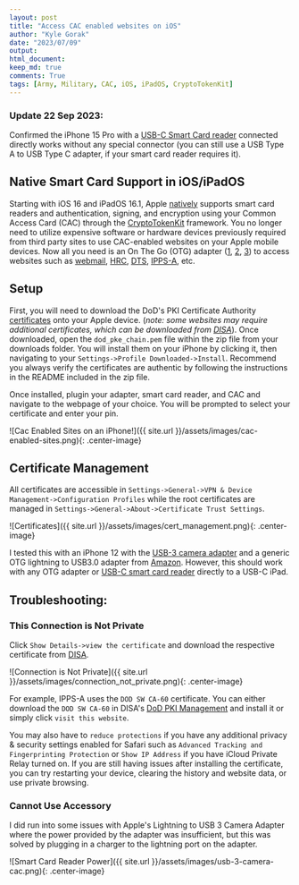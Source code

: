 ```yaml
---
layout: post
title: "Access CAC enabled websites on iOS"
author: "Kyle Gorak"
date: "2023/07/09"
output:
html_document:
keep_md: true
comments: True
tags: [Army, Military, CAC, iOS, iPadOS, CryptoTokenKit]
---
```

### Update 22 Sep 2023:
Confirmed the iPhone 15 Pro with a
[USB-C Smart Card reader](https://www.amazon.com/Identiv-SCR3310v2-0-Smart-Card-Reader/dp/B07VVSY96H/)
connected directly works without any special connector (you can still use a
USB Type A to USB Type C adapter, if your smart card reader requires it).

## Native Smart Card Support in iOS/iPadOS
Starting with iOS 16 and iPadOS 16.1, Apple
[natively](https://support.apple.com/guide/deployment/use-a-smart-card-on-iphone-and-ipad-dep8b8c8927a/web)
supports smart card readers and authentication, signing, and encryption using your Common Access Card (CAC) through the
[CryptoTokenKit](https://developer.apple.com/documentation/cryptotokenkit) framework.
You no longer need to utilize expensive software or hardware devices previously required from third party
sites to use CAC-enabled websites on your Apple mobile devices. Now all you need is an On The Go (OTG) adapter
([1](https://www.apple.com/shop/product/MD821AM/A/lightning-to-usb-camera-adapter),
[2](https://www.apple.com/shop/product/MK0W2AM/A/lightning-to-usb-3-camera-adapter),
[3](https://www.amazon.com/apple-lightning-usb-camera-adapter/s?k=apple+lightning+to+usb+otg+adapter))
to access websites such as [webmail](https://webmail.apps.mil/mail/), [HRC](https://www.hrc.army.mil/),
[DTS](https://www.defensetravel.osd.mil/), [IPPS-A](https://my.ippsa.army.mil/psp/hcpdc/?cmd=login), etc.

## Setup
First, you will need to download the DoD's PKI Certificate Authority
[certificates](https://public.cyber.mil/announcement/new-dod-pki-cas-released/) onto your Apple device.
(*note: some websites may require additional certificates, which can be downloaded from
[DISA](https://crl.gds.disa.mil)*). Once downloaded, open the `dod_pke_chain.pem` file within the zip file from your
downloads folder. You will install them on your iPhone by clicking it, then navigating to your
`Settings->Profile Downloaded->Install`. Recommend you always verify the certificates are authentic by following the
instructions in the README included in the zip file.

Once installed, plugin your adapter, smart card reader, and CAC and navigate to the webpage of your choice. You
will be prompted to select your certificate and enter your pin.

![Cac Enabled Sites on an iPhone!]({{ site.url }}/assets/images/cac-enabled-sites.png){: .center-image}

## Certificate Management
All certificates are accessible in `Settings->General->VPN & Device Management->Configuration Profiles`
while the root certificates are managed in `Settings->General->About->Certificate Trust Settings`.

![Certificates]({{ site.url }}/assets/images/cert_management.png){: .center-image}

I tested this with an iPhone 12 with the
[USB-3 camera adapter](https://www.apple.com/shop/product/MK0W2AM/A/lightning-to-usb-3-camera-adapter)
and a generic OTG lightning to USB3.0 adapter from
[Amazon](https://www.amazon.com/Certified-Lightning-Portable-iPhone13-Keyboard/dp/B09NND4R8N/).
However, this should work with any OTG adapter or
[USB-C smart card reader](https://www.amazon.com/Identiv-SCR3310v2-0-Smart-Card-Reader/dp/B07VVSY96H/)
directly to a USB-C iPad.

## Troubleshooting:

### This Connection is Not Private
Click `Show Details->view the certificate` and download the respective certificate from
[DISA](https://crl.gds.disa.mil). 

![Connection is Not Private]({{ site.url }}/assets/images/connection_not_private.png){: .center-image}

For example, IPPS-A uses the `DOD SW CA-60` certificate. You can either download the `DOD SW CA-60` in DISA's
[DoD PKI Management](https://crl.gds.disa.mil) and install it or simply click `visit this website`.

You may also have to `reduce protections` if you have any additional privacy & security settings enabled for
Safari such as `Advanced Tracking and Fingerprinting Protection` or `Show IP Address` if you have iCloud
Private Relay turned on. If you are still having issues after installing the certificate, you can try restarting
your device, clearing the history and website data, or use private browsing.

### Cannot Use Accessory
I did run into some issues with Apple's Lightning to USB 3 Camera Adapter where the power provided by the adapter was
insufficient, but this was solved by plugging in a charger to the lightning port on the adapter.

![Smart Card Reader Power]({{ site.url }}/assets/images/usb-3-camera-cac.png){: .center-image}

